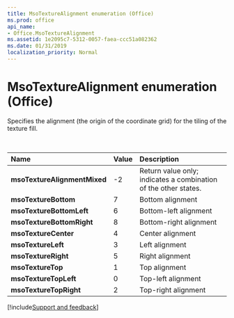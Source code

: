 ```yaml
---
title: MsoTextureAlignment enumeration (Office)
ms.prod: office
api_name:
- Office.MsoTextureAlignment
ms.assetid: 1e2095c7-5312-0057-faea-ccc51a082362
ms.date: 01/31/2019
localization_priority: Normal
---
```



# MsoTextureAlignment enumeration (Office)

Specifies the alignment (the origin of the coordinate grid) for the tiling of the texture fill.

<br/>

|Name|Value|Description|
|:-----|:-----|:-----|
|**msoTextureAlignmentMixed**|-2|Return value only; indicates a combination of the other states. |
|**msoTextureBottom**|7|Bottom alignment |
|**msoTextureBottomLeft**|6|Bottom-left alignment |
|**msoTextureBottomRight**|8|Bottom-right alignment |
|**msoTextureCenter**|4|Center alignment |
|**msoTextureLeft**|3|Left alignment |
|**msoTextureRight**|5|Right alignment |
|**msoTextureTop**|1|Top alignment |
|**msoTextureTopLeft**|0|Top-left alignment |
|**msoTextureTopRight**|2|Top-right alignment |

[!include[Support and feedback](~/includes/feedback-boilerplate.md)]